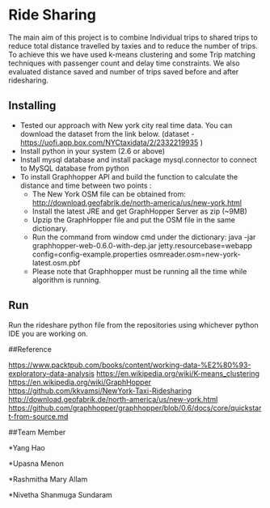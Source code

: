 # Ride Sharing
The main aim of this project is to combine Individual trips to shared trips to reduce total distance travelled by taxies and to reduce the number of trips. To achieve this we have used k-means clustering and some Trip matching techniques with passenger count and delay time constraints. We also evaluated distance saved and number of trips saved before and after ridesharing.
## Installing
* Tested our approach with New york city real time data. You can download the dataset from the link below. (dataset - https://uofi.app.box.com/NYCtaxidata/2/2332219935 )
* Install python in your system (2.6 or above)
* Install mysql database and install package mysql.connector to connect to MySQL database from python
* To install Graphhopper API and build the function to calculate the distance and time between two points :
    * The New York OSM file can be obtained from: http://download.geofabrik.de/north-america/us/new-york.html 
    * Install the latest JRE and get GraphHopper Server as zip (~9MB)
    * Upzip the GraphHopper file and put the OSM file in the same dictionary. 
    * Run the command from window cmd under the dictionary: java -jar graphhopper-web-0.6.0-with-dep.jar jetty.resourcebase=webapp config=config-example.properties osmreader.osm=new-york-latest.osm.pbf
    * Please note that Graphhopper must be running all the time while algorithm is running.
## Run
Run the rideshare python file from the repositories using whichever python IDE you are working on.

##Reference

https://www.packtpub.com/books/content/working-data-%E2%80%93-exploratory-data-analysis
https://en.wikipedia.org/wiki/K-means_clustering
https://en.wikipedia.org/wiki/GraphHopper
https://github.com/kkvamsi/NewYork-Taxi-Ridesharing
http://download.geofabrik.de/north-america/us/new-york.html
https://github.com/graphhopper/graphhopper/blob/0.6/docs/core/quickstart-from-source.md

##Team Member

*Yang Hao

*Upasna Menon

*Rashmitha Mary Allam

*Nivetha Shanmuga Sundaram

